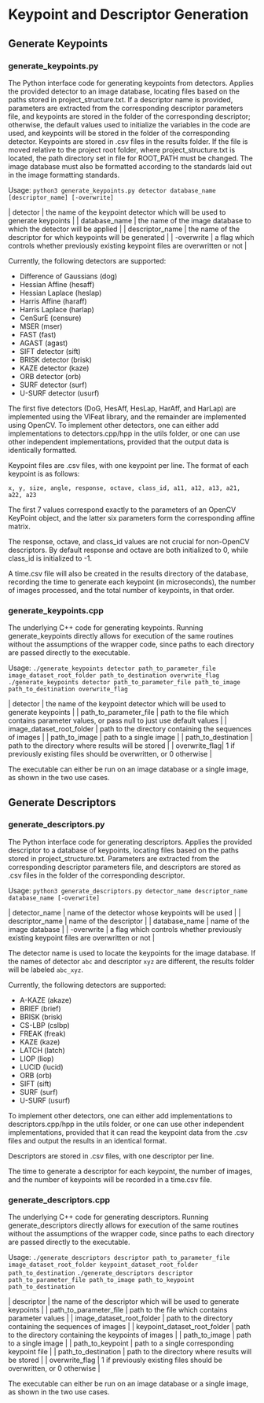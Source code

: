 # Keypoint and Descriptor Generation

## Generate Keypoints

### generate_keypoints.py

The Python interface code for generating keypoints from detectors. Applies the provided detector to an image database, locating files based on the paths stored in project_structure.txt. If a descriptor name is provided, parameters are extracted from the corresponding descriptor parameters file, and keypoints are stored in the folder of the corresponding descriptor; otherwise, the default values used to initialize the variables in the code are used, and keypoints will be stored in the folder of the corresponding detector. Keypoints are stored in .csv files in the results folder.
If the file is moved relative to the project root folder, where project_structure.txt is located, the path directory set in file for ROOT_PATH must be changed. The image database must also be formatted according to the standards laid out in the image formatting standards.

Usage: `python3 generate_keypoints.py detector database_name [descriptor_name] [-overwrite]`

| detector | the name of the keypoint detector which will be used to generate keypoints |
| database_name | the name of the image database to which the detector will be applied |
| descriptor_name | the name of the descriptor for which keypoints will be generated |
| -overwrite | a flag which controls whether previously existing keypoint files are overwritten or not |

Currently, the following detectors are supported:
* Difference of Gaussians (dog)
* Hessian Affine (hesaff)
* Hessian Laplace (heslap)
* Harris Affine (haraff)
* Harris Laplace (harlap)
* CenSurE (censure)
* MSER (mser)
* FAST (fast)
* AGAST (agast)
* SIFT detector (sift)
* BRISK detector (brisk)
* KAZE detector (kaze)
* ORB detector (orb)
* SURF detector (surf)
* U-SURF detector (usurf)

The first five detectors (DoG, HesAff, HesLap, HarAff, and HarLap) are implemented using the VlFeat library, and the remainder are implemented using OpenCV. To implement other detectors, one can either add implementations to detectors.cpp/hpp in the utils folder, or one can use other independent implementations, provided that the output data is identically formatted.

Keypoint files are .csv files, with one keypoint per line. The format of each keypoint is as follows:

```
x, y, size, angle, response, octave, class_id, a11, a12, a13, a21, a22, a23
```

The first 7 values correspond exactly to the parameters of an OpenCV KeyPoint object, and the latter six parameters form the corresponding affine matrix.

The response, octave, and class_id values are not crucial for non-OpenCV descriptors. By default response and octave are both initialized to 0, while class_id is initialized to -1.

A time.csv file will also be created in the results directory of the database, recording the time to generate each keypoint (in microseconds), the number of images processed, and the total number of keypoints, in that order.

### generate_keypoints.cpp

The underlying C++ code for generating keypoints. Running generate_keypoints directly allows for execution of the same routines without the assumptions of the wrapper code, since paths to each directory are passed directly to the executable.

Usage: `./generate_keypoints detector path_to_parameter_file image_dataset_root_folder path_to_destination overwrite_flag`
       `./generate_keypoints detector path_to_parameter_file path_to_image path_to_destination overwrite_flag`

| detector | the name of the keypoint detector which will be used to generate keypoints |
| path_to_parameter_file | path to the file which contains parameter values, or pass null to just use default values |
| image_dataset_root_folder | path to the directory containing the sequences of images |
| path_to_image | path to a single image |
| path_to_destination | path to the directory where results will be stored |
| overwrite_flag| 1 if previously existing files should be overwritten, or 0 otherwise |

The executable can either be run on an image database or a single image, as shown in the two use cases.

## Generate Descriptors

### generate_descriptors.py

The Python interface code for generating descriptors. Applies the provided descriptor to a database of keypoints, locating files based on the paths stored in project_structure.txt. Parameters are extracted from the corresponding descriptor parameters file, and descriptors are stored as .csv files in the folder of the corresponding descriptor.

Usage: `python3 generate_descriptors.py detector_name descriptor_name database_name [-overwrite]`

| detector_name | name of the detector whose keypoints will be used |
| descriptor_name | name of the descriptor |
| database_name | name of the image database |
| -overwrite | a flag which controls whether previously existing keypoint files are overwritten or not |

The detector name is used to locate the keypoints for the image database. If the names of detector `abc` and descriptor `xyz` are different, the results folder will be labeled `abc_xyz`.

Currently, the following detectors are supported:
* A-KAZE (akaze)
* BRIEF (brief)
* BRISK (brisk)
* CS-LBP (cslbp)
* FREAK (freak)
* KAZE (kaze)
* LATCH (latch)
* LIOP (liop)
* LUCID (lucid)
* ORB (orb)
* SIFT (sift)
* SURF (surf)
* U-SURF (usurf)

To implement other detectors, one can either add implementations to descriptors.cpp/hpp in the utils folder, or one can use other independent implementations, provided that it can read the keypoint data from the .csv files and output the results in an identical format.

Descriptors are stored in .csv files, with one descriptor per line.

The time to generate a descriptor for each keypoint, the number of images, and the number of keypoints will be recorded in a time.csv file.

### generate_descriptors.cpp

The underlying C++ code for generating descriptors. Running generate_descriptors directly allows for execution of the same routines without the assumptions of the wrapper code, since paths to each directory are passed directly to the executable.

Usage: `./generate_descriptors descriptor path_to_parameter_file image_dataset_root_folder keypoint_dataset_root_folder path_to_destination`
       `./generate_descriptors descriptor path_to_parameter_file path_to_image path_to_keypoint path_to_destination`

| descriptor | the name of the descriptor which will be used to generate keypoints |
| path_to_parameter_file | path to the file which contains parameter values |
| image_dataset_root_folder | path to the directory containing the sequences of images |
| keypoint_dataset_root_folder | path to the directory containing the keypoints of images |
| path_to_image | path to a single image |
| path_to_keypoint | path to a single corresponding keypoint file |
| path_to_destination | path to the directory where results will be stored |
| overwrite_flag | 1 if previously existing files should be overwritten, or 0 otherwise |

The executable can either be run on an image database or a single image, as shown in the two use cases.
